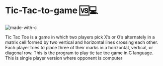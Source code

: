# Tic-Tac-to-game :vs::computer:
![made-with-c](https://img.shields.io/badge/made%20with-c-blue.svg)


Tic Tac Toe is a game in which two players pick X’s or O’s alternately in a matrix cell formed by two vertical and horizontal lines crossing each other. Each player tries to place three of their marks in a horizontal, vertical, or diagonal row. This is the program to play tic tac toe game in C language.
This is single player version where opponent is computer
